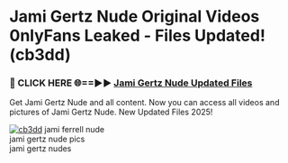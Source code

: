 # Jami Gertz Nude Original Videos 0nlyFans Leaked - Files Updated! (cb3dd)

<h3>🔴 CLICK HERE 🌐==►► <a href="https://tinyurl.com/52m3yx9h" rel="nofollow">Jami Gertz Nude Updated Files</a></h3>

Get Jami Gertz Nude and all content. Now you can access all videos and pictures of Jami Gertz Nude. New Updated Files 2025!

[![cb3dd](https://i.imgur.com/TnHtlc8.gif)](https://tinyurl.com/52m3yx9h)
jami ferrell nude<br>
jami gertz nude pics<br>
jami gertz nudes